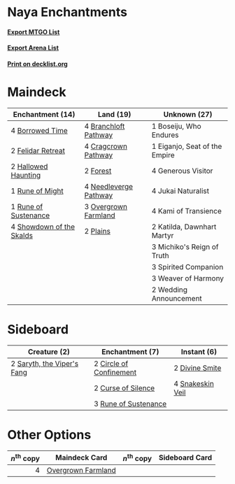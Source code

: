 # Naya Enchantments

#### [Export MTGO List](../collection/Naya%20Enchantments/Naya%20Enchantments.txt)
#### [Export Arena List](../collection/Naya%20Enchantments/Naya%20Enchantments_arena.txt)
#### [Print on decklist.org](http://decklist.org/?deckmain=4%09Borrowed%20Time%0A1%09Boseiju,%20Who%20Endures%0A4%09Branchloft%20Pathway%0A4%09Cragcrown%20Pathway%0A1%09Eiganjo,%20Seat%20of%20the%20Empire%0A2%09Felidar%20Retreat%0A2%09Forest%0A4%09Generous%20Visitor%0A2%09Hallowed%20Haunting%0A4%09Jukai%20Naturalist%0A4%09Kami%20of%20Transience%0A2%09Katilda,%20Dawnhart%20Martyr%0A3%09Michiko's%20Reign%20of%20Truth%0A4%09Needleverge%20Pathway%0A3%09Overgrown%20Farmland%0A2%09Plains%0A1%09Rune%20of%20Might%0A1%09Rune%20of%20Sustenance%0A4%09Showdown%20of%20the%20Skalds%0A3%09Spirited%20Companion%0A3%09Weaver%20of%20Harmony%0A2%09Wedding%20Announcement&deckside=2%09Circle%20of%20Confinement%0A2%09Curse%20of%20Silence%0A2%09Divine%20Smite%0A3%09Rune%20of%20Sustenance%0A2%09Saryth,%20the%20Viper's%20Fang%0A4%09Snakeskin%20Veil)
# Maindeck

|                                         Enchantment (14)                                          |                                           Land (19)                                            |        Unknown (27)         |
|---------------------------------------------------------------------------------------------------|------------------------------------------------------------------------------------------------|-----------------------------|
|4 [Borrowed Time](http://gatherer.wizards.com/Pages/Card/Details.aspx?multiverseid=534759)         |4 [Branchloft Pathway](http://gatherer.wizards.com/Pages/Card/Details.aspx?multiverseid=491909) |1 Boseiju, Who Endures       |
|2 [Felidar Retreat](http://gatherer.wizards.com/Pages/Card/Details.aspx?multiverseid=491638)       |4 [Cragcrown Pathway](http://gatherer.wizards.com/Pages/Card/Details.aspx?multiverseid=491915)  |1 Eiganjo, Seat of the Empire|
|2 [Hallowed Haunting](http://gatherer.wizards.com/Pages/Card/Details.aspx?multiverseid=540847)     |2 [Forest](http://gatherer.wizards.com/Pages/Card/Details.aspx?multiverseid=439860)             |4 Generous Visitor           |
|1 [Rune of Might](http://gatherer.wizards.com/Pages/Card/Details.aspx?multiverseid=503807)         |4 [Needleverge Pathway](http://gatherer.wizards.com/Pages/Card/Details.aspx?multiverseid=491918)|4 Jukai Naturalist           |
|1 [Rune of Sustenance](http://gatherer.wizards.com/Pages/Card/Details.aspx?multiverseid=503631)    |3 [Overgrown Farmland](http://gatherer.wizards.com/Pages/Card/Details.aspx?multiverseid=535064) |4 Kami of Transience         |
|4 [Showdown of the Skalds](http://gatherer.wizards.com/Pages/Card/Details.aspx?multiverseid=503845)|2 [Plains](http://gatherer.wizards.com/Pages/Card/Details.aspx?multiverseid=439856)             |2 Katilda, Dawnhart Martyr   |
|                                                                                                   |                                                                                                |3 Michiko's Reign of Truth   |
|                                                                                                   |                                                                                                |3 Spirited Companion         |
|                                                                                                   |                                                                                                |3 Weaver of Harmony          |
|                                                                                                   |                                                                                                |2 Wedding Announcement       |


# Sideboard

|                                            Creature (2)                                             |                                         Enchantment (7)                                          |                                        Instant (6)                                        |
|-----------------------------------------------------------------------------------------------------|--------------------------------------------------------------------------------------------------|-------------------------------------------------------------------------------------------|
|2 [Saryth, the Viper's Fang](http://gatherer.wizards.com/Pages/Card/Details.aspx?multiverseid=534986)|2 [Circle of Confinement](http://gatherer.wizards.com/Pages/Card/Details.aspx?multiverseid=540834)|2 [Divine Smite](http://gatherer.wizards.com/Pages/Card/Details.aspx?multiverseid=527299)  |
|                                                                                                     |2 [Curse of Silence](http://gatherer.wizards.com/Pages/Card/Details.aspx?multiverseid=534770)     |4 [Snakeskin Veil](http://gatherer.wizards.com/Pages/Card/Details.aspx?multiverseid=503810)|
|                                                                                                     |3 [Rune of Sustenance](http://gatherer.wizards.com/Pages/Card/Details.aspx?multiverseid=503631)   |                                                                                           |


# Other Options

|*n*<sup>th</sup> copy|                                        Maindeck Card                                        |*n*<sup>th</sup> copy|Sideboard Card|
|--------------------:|---------------------------------------------------------------------------------------------|---------------------|--------------|
|                    4|[Overgrown Farmland](http://gatherer.wizards.com/Pages/Card/Details.aspx?multiverseid=535064)|                     |              |

